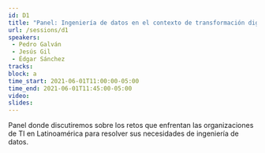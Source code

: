 ```yaml
---
id: D1
title: "Panel: Ingeniería de datos en el contexto de transformación digital"
url: /sessions/d1
speakers:
 - Pedro Galván
 - Jesús Gil
 - Édgar Sánchez
tracks:
block: a
time_start: 2021-06-01T11:00:00-05:00
time_end: 2021-06-01T11:45:00-05:00
video:
slides:
---
```


Panel donde discutiremos sobre los retos que enfrentan las organizaciones de TI en Latinoamérica para resolver sus necesidades de ingeniería de datos.

